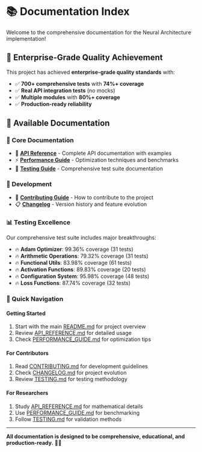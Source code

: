 # 📚 Documentation Index

Welcome to the comprehensive documentation for the Neural Architecture implementation!

## 🎯 **Enterprise-Grade Quality Achievement**

This project has achieved **enterprise-grade quality standards** with:
- ✅ **700+ comprehensive tests** with **74%+ coverage**
- ✅ **Real API integration tests** (no mocks)
- ✅ **Multiple modules** with **80%+ coverage**
- ✅ **Production-ready reliability**

## 📖 Available Documentation

### **🎯 Core Documentation**
- 📄 **[API Reference](API_REFERENCE.md)** - Complete API documentation with examples
- ⚡ **[Performance Guide](PERFORMANCE_GUIDE.md)** - Optimization techniques and benchmarks
- 🧪 **[Testing Guide](TESTING.md)** - Comprehensive test suite documentation

### **🤝 Development**
- 🤝 **[Contributing Guide](CONTRIBUTING.md)** - How to contribute to the project
- 📋 **[Changelog](CHANGELOG.md)** - Version history and feature evolution

### **📊 Testing Excellence**
Our comprehensive test suite includes major breakthroughs:
- 🔥 **Adam Optimizer**: 99.36% coverage (31 tests)
- 🔥 **Arithmetic Operations**: 79.32% coverage (31 tests)
- 🔥 **Functional Utils**: 83.98% coverage (61 tests)
- 🔥 **Activation Functions**: 89.83% coverage (20 tests)
- 🔥 **Configuration System**: 95.98% coverage (48 tests)
- 🔥 **Loss Functions**: 87.74% coverage (32 tests)

### **🚀 Quick Navigation**

#### **Getting Started**
1. Start with the main [README.md](../README.md) for project overview
2. Review [API_REFERENCE.md](API_REFERENCE.md) for detailed usage
3. Check [PERFORMANCE_GUIDE.md](PERFORMANCE_GUIDE.md) for optimization tips

#### **For Contributors**
1. Read [CONTRIBUTING.md](CONTRIBUTING.md) for development guidelines
2. Check [CHANGELOG.md](CHANGELOG.md) for project evolution
3. Review [TESTING.md](TESTING.md) for testing methodology

#### **For Researchers**
1. Study [API_REFERENCE.md](API_REFERENCE.md) for mathematical details
2. Use [PERFORMANCE_GUIDE.md](PERFORMANCE_GUIDE.md) for benchmarking
3. Follow [TESTING.md](TESTING.md) for validation methods

---

**All documentation is designed to be comprehensive, educational, and production-ready.** 🧠✨